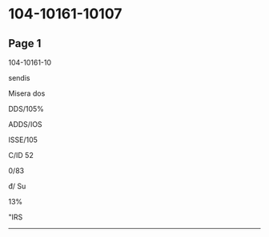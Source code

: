 # 104-10161-10107

## Page 1

104-10161-10

sendis

Misera dos

DDS/105%

ADDS/IOS

ISSE/105

C/ID 52

0/83

đ/ Su

13%

"IRS

---

